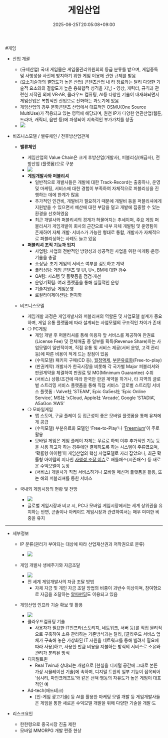 ﻿---
title: "게임산업"
date: 2025-06-25T20:05:08+09:00
lastmod: 2025-06-25T20:05:08+09:00
type: docs
sidebar:
  open: true
weight: 2
---
<div style="display:none">
  <meta property="article:published_time" content="2025-06-25T11:05:08Z" />
  <meta property="article:modified_time" content="2025-06-25T11:05:08Z" />
</div>
#게임 

- 산업 개괄
	- (규제산업) 국내 게임물은 게임물관리위원회의 등급 분류를 받으며, 게임중독 및 사행성을 사전에 방지하기 위한 게임 이용에 관한 규제를 받음 
	- (요소기술과의 결합도가 높은 산업) 콘텐츠산업 내 타 장르와는 달리 다양한 기술적 요소와의 결합도가 높은 융복합적 성격을 지님 - 영상, 캐릭터, 규칙과 관련한 저작권 외에 VR·AR, 클라우드 컴퓨팅, AI등 다양한 기술이 내재화되면서 게임산업은 복합적인 산업으로 진화하는 과도기에 있음
	- 게임산업의 경우 문화콘텐츠 산업에서 대표적인 OSMU(One Source MultiUse)가 적용되고 있는 영역에 해당되며, 원천 IP가 다양한 연관산업(웹툰, 드라마, 캐릭터, 음반 등)에 파생되어 지속적인 부가가치를 창출
	- ![](https://i.imgur.com/G0u5ufL.png)

- 비즈니스모델 / 밸류체인 / 전후방산업관계
	- **밸류체인**
		- 게임산업의 Value Chain은 크게 후방산업(개발사), 퍼블리싱(배급사), 전방산업 (플랫폼)으로 구분
		- ![](https://i.imgur.com/8rWtcnm.png)
		- **게임개발사와 퍼블리셔**
			- 일반적으로 개발사들은 개발에 대한 Track-Record는 출중하나, 운영 및 마케팅, 서비스에 대한 경험이 부족하여 자체적으로 퍼블리싱을 진행하는 데에 한계가 많음 
			- 추가적인 인건비, 개발비가 필요하기 때문에 개발비 등을 퍼블리셔에게 지원받을 수 있으면서 예산에 대한 부담을 덜고 개발에 집중할 수 있는 환경을 선호하였음
			- 최근 개발사와 퍼블리셔의 경계가 허물어지는 추세이며, 주요 게임 퍼블리셔가 게임개발이 회사의 근간으로 내부 자체 개발팀 및 운영팀이 존재하여 자체 개발· 서비스가 가능한 형태로 통합, 개발사가 자체적으로 퍼블리싱하는 사례도 늘고 있음
		- **퍼블리셔 조직 기능과 입지**
			- 사업팀: 사업의 전반적인 방향성과 성공적인 사업을 위한 마케팅·운영·기술을 총괄
			- 소싱팀: 초기 게임의 서비스 여부를 검토하고 계약
			- 폴리싱팀: 게임 콘텐츠 및 UI, U<, BM에 대한 검수
			- QA팀: 시스템 및 플랫폼을 점검·개선
			- 운영기획팀: 여러 플랫폼을 통해 실질적인 운영
			- 기술지원팀: 게임운영
			- 로컬라이제이션팀: 현지화

	- 비즈니스모델
		- 게임개발 과정은 게임개발사와 퍼블리셔의 역할론 및 사업모델 설계가 중요하며, 게임 유통 플랫폼에 따라 설계되는 사업모델의 구조적인 차이가 존재
		- ❍ PC게임
			- 게임 개발 후 퍼블리셔를 통해 이용자 앞 서비스를 제공하여 판권료(License Fee) 및 전체매출 중 일부를 획득(Revenue Share)하는 사업모델이 일반적이며, 직접 유통 및 서비스 제공(서버 운영, 고객 관리 등)에 따른 비용이 적게 드는 장점이 있음
			- (수익모델) 패키지 구매(CD 등), [월정액제](/industry-study/월정액제/), [부분유료화](/industry-study/부분유료화/)(Free-to-play)
			- (판권계약) 개발사가 한국시장을 비롯해 각 국가별 Major 퍼블리셔와 판권계약을 체결하여 판권료 및 MG(Minimum Guarantee) 수취
			- (서비스) 상황/조건에 따라 한국만 판권 계약을 하거나, 타 지역의 글로벌 스트리밍 서비스 플랫폼을 통해 직접 서비스
				`글로벌 스트리밍 서비스 플랫폼 : Valve社 ‘STEAM’, Epic Ga5es社 ‘Epic Online Service’, MS社 ‘xCloud, Apple社 ‘Arcade’, Google ‘STADIA’, A5aGon ‘AWS’
		- ❍ 모바일게임
			- 앱 스토어, 구글 플레이 등 접근성이 좋은 모바일 플랫폼을 통해 유저에게 공급
			- (수익모델) 부분유료화 모델인 ‘Free-to-Play’나 ‘[Freemium](/industry-study/freemium/)’이 주로 활용
			- 모바일 게임은 게임 플레이 자체는 무료로 하되 이후 추가적인 기능 등을 사용 하고자 하는 경우에만 결제하도록 하는 시스템이 주류였으며, ‘확률형 아이템’이 게임산업의 핵심 사업모델로 자리 잡았으나, 최근 확률형 아이템의 지나친 [사행성 조장 이슈](/industry-study/사행성-조장-이슈/)로 배틀패스(시즌패스) 등 새로운 수익모델이 등장
			- (서비스) 개발사가 직접 서비스하거나 모바일 메신저 플랫폼을 활용, 또는 해외 퍼블리셔를 통한 서비스

	- 국내외 게임시장의 현황 및 전망
		- ![](https://i.imgur.com/f5ikjVJ.png)
		- 글로벌 게임시장과 비교 시, PC나 모바일 게임시장에서는 세계 상위권을 유지하는 반면, 콘솔이나 아케이드 게임시장과 관련하여서는 매우 미미한 비중을 유지

---

- 세부정보
	- IP 분류(권리가 부여되는 대상에 따라 산업재산권과 저작권으로 분류)
		- ![](https://i.imgur.com/Z3zyy7q.png)

	- 게임 개발사 생애주기와 자금조달
		- ![](https://i.imgur.com/9kNKmeY.png)
		- 전 세계 게임개발사의 자금 조달 방법
			- 자체 자금 및 개인 자금 조달 방법의 비중이 과반수 이상이며, 참여형으로 자금을 조달하는 [알파펀딩](/industry-study/알파펀딩/)도 이용되고 있음
	- 게임산업 인프라 기술 확보 및 활용
		- ![](https://i.imgur.com/jrecR3g.png)
		- 클라우드컴퓨팅 기술
			- 사용자가 필요한 IT인프라(스토리지, 네트워크, 서버 등)를 직접 물리적으로 구축하여 소유 관리하는 기존방식과는 달리, [클라우드 서비스 업체가 구축해 놓은 가상화된 IT 자원을 네트워크를 통해 빌려서 필요에 따라 사용]하고, 사용한 만큼 비용을 지불하는 방식의 서비스로 소유와 관리가 분리된 방식
		- 디지털트윈
			- Real Twin과 상대되는 개념으로 [현실을 디지털 공간에 그대로 본뜬 가상 시뮬레이션 기술]에 속하며, 디지털 트윈의 일부 기능이 접목되어 ‘심시티, 마인크래프트’와 같은 선택·행동의 자유도가 높은 게임이 대표적인 예
		- Ad-tech(애드테크)
			- [인-게임 광고기술] 등 AI를 활용한 마케팅 모델 개발 등 게임개발사들은 게임을 통한 새로운 수익모델 개발을 위해 다양한 기술을 개발·도

- 리스크요인
	- 한한령으로 중국시장 진출 제한
	- 모바일 MMORPG 개발 편중 현상
